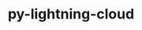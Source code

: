 ---
title: "py-lightning-cloud"
layout: cache
categories: [package, develop-2023-09-10]
meta: {"versions": ["0.5.37"], "compilers": ["apple-clang@=14.0.0", "gcc@=11.3.0"], "oss": ["ubuntu22.04", "ventura"], "platforms": ["darwin", "linux"], "targets": ["aarch64", "x86_64_v3"], "stacks": ["ml-darwin-aarch64-mps", "ml-linux-x86_64-cpu", "ml-linux-x86_64-cuda", "root"], "num_specs": 4, "num_specs_by_stack": {"ml-darwin-aarch64-mps": 2, "root": 4, "ml-linux-x86_64-cpu": 2, "ml-linux-x86_64-cuda": 2}}
spec_details: [{"hash": "cmztl3ua7i6ykw3md3rm2gyiagxmc46o", "compiler": "apple-clang@=14.0.0", "versions": ["0.5.37"], "os": "ventura", "platform": "darwin", "target": "aarch64", "variants": ["build_system=python_pip"], "stacks": ["ml-darwin-aarch64-mps", "root"], "size": "-", "tarball": "https://binaries.spack.io/releases/develop-2023-09-10/build_cache/darwin-ventura-aarch64/apple-clang-14.0.0/py-lightning-cloud-0.5.37/darwin-ventura-aarch64-apple-clang-14.0.0-py-lightning-cloud-0.5.37-cmztl3ua7i6ykw3md3rm2gyiagxmc46o.spack"}, {"hash": "m6tfycb2bxm5jrf5dyd5long3bcq4lgi", "compiler": "apple-clang@=14.0.0", "versions": ["0.5.37"], "os": "ventura", "platform": "darwin", "target": "aarch64", "variants": ["build_system=python_pip"], "stacks": ["ml-darwin-aarch64-mps", "root"], "size": "-", "tarball": "https://binaries.spack.io/releases/develop-2023-09-10/build_cache/darwin-ventura-aarch64/apple-clang-14.0.0/py-lightning-cloud-0.5.37/darwin-ventura-aarch64-apple-clang-14.0.0-py-lightning-cloud-0.5.37-m6tfycb2bxm5jrf5dyd5long3bcq4lgi.spack"}, {"hash": "ga4eokutmgse3wwhk4jpneozladhcdn4", "compiler": "gcc@=11.3.0", "versions": ["0.5.37"], "os": "ubuntu22.04", "platform": "linux", "target": "x86_64_v3", "variants": ["build_system=python_pip"], "stacks": ["root", "ml-linux-x86_64-cpu", "ml-linux-x86_64-cuda"], "size": "-", "tarball": "https://binaries.spack.io/releases/develop-2023-09-10/build_cache/linux-ubuntu22.04-x86_64_v3/gcc-11.3.0/py-lightning-cloud-0.5.37/linux-ubuntu22.04-x86_64_v3-gcc-11.3.0-py-lightning-cloud-0.5.37-ga4eokutmgse3wwhk4jpneozladhcdn4.spack"}, {"hash": "pakl27u74w73eo2dmioi33rq3ebbgbs6", "compiler": "gcc@=11.3.0", "versions": ["0.5.37"], "os": "ubuntu22.04", "platform": "linux", "target": "x86_64_v3", "variants": ["build_system=python_pip"], "stacks": ["root", "ml-linux-x86_64-cpu", "ml-linux-x86_64-cuda"], "size": "-", "tarball": "https://binaries.spack.io/releases/develop-2023-09-10/build_cache/linux-ubuntu22.04-x86_64_v3/gcc-11.3.0/py-lightning-cloud-0.5.37/linux-ubuntu22.04-x86_64_v3-gcc-11.3.0-py-lightning-cloud-0.5.37-pakl27u74w73eo2dmioi33rq3ebbgbs6.spack"}]
---